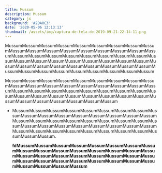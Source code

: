 ```yaml
---
title: Mussum
description: Mussum
category: js
background: '#2DA0C3'
date: '2020-05-06 12:13:13'
thumbnail: /assets/img/captura-de-tela-de-2019-09-21-22-14-11.png
---
```

MussumMussumMussumMussumMussumMussumMussumMussumMussumMussumMussumMussumMussumMussumMussumMussumMussumMussumMussumMussumMussumMussumMussumMussumMussumMussumMussumMussumMussumMussumMussumMussumMussumMussumMussumMussumMussumMussumMussumMussumMussumMussumMussumMussumMussumMussumMussumMussumMussumMussumMussumMussumMussum

MussumMussumMussumMussumMussumMussumMussumMussumMussumMussumMussumMussumMussumMussumMussumMussumMussumMussumMussumMussumMussumMussumMussumMussumMussumMussumMussumMussumMussumMussumMussumMussumMussumMussumMussumMussumMussumMussumMussumMussumMussumMussum

* MussumMussumMussumMussumMussumMussumMussumMussumMussumMussumMussumMussumMussumMussumMussumMussumMussumMussumMussumMussumMussumMussumMussumMussumMussumMussumMussumMussumMussumMussumMussumMussumMussumMussumMussumMussumMussumMussumMussumMussumMussumMussumMussumMussumMussum.

  **fdMussumMussumMussumMussumMussumMussumMussumMussumMussumMussumMussumMussumMussumMussumMussumMussumMussumMussumMussumMussumMussumMussumMussumMussumMussumMussumMussumMussumMussumMussumMussumMussumMussumMussumMussumMussum**